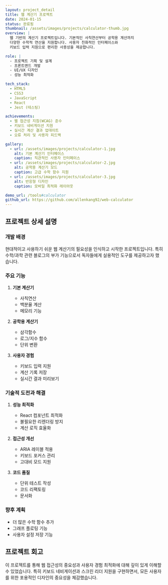 ```yaml
---
layout: project_detail
title: 웹 계산기 프로젝트
date: 2024-01-15
status: 완료됨
thumbnail: /assets/images/projects/calculator-thumb.jpg
overview: |
  웹 기반의 계산기 프로젝트입니다. 기본적인 사칙연산부터 공학용 계산까지 
  다양한 수학적 연산을 지원합니다. 사용자 친화적인 인터페이스와 
  키보드 입력 지원으로 편리한 사용성을 제공합니다.

role: |
  - 프로젝트 기획 및 설계
  - 프론트엔드 개발
  - UI/UX 디자인
  - 성능 최적화

tech_stack:
  - HTML5
  - CSS3
  - JavaScript
  - React
  - Jest (테스팅)

achievements:
  - 웹 접근성 지침(WCAG) 준수
  - 키보드 네비게이션 지원
  - 실시간 계산 결과 업데이트
  - 오류 처리 및 사용자 피드백

gallery:
  - url: /assets/images/projects/calculator-1.jpg
    alt: 기본 계산기 인터페이스
    caption: 직관적인 사용자 인터페이스
  - url: /assets/images/projects/calculator-2.jpg
    alt: 공학용 계산기 모드
    caption: 고급 수학 함수 지원
  - url: /assets/images/projects/calculator-3.jpg
    alt: 반응형 디자인
    caption: 모바일 최적화 레이아웃

demo_url: /tools#calculator
github_url: https://github.com/allenkang92/web-calculator
---
```


## 프로젝트 상세 설명

### 개발 배경
현대적이고 사용하기 쉬운 웹 계산기의 필요성을 인식하고 시작한 프로젝트입니다. 
특히 수학/과학 관련 블로그의 부가 기능으로서 독자들에게 실용적인 도구를 제공하고자 했습니다.

### 주요 기능
1. **기본 계산기**
   - 사칙연산
   - 백분율 계산
   - 메모리 기능

2. **공학용 계산기**
   - 삼각함수
   - 로그/지수 함수
   - 단위 변환

3. **사용자 경험**
   - 키보드 입력 지원
   - 계산 기록 저장
   - 실시간 결과 미리보기

### 기술적 도전과 해결
1. **성능 최적화**
   - React 컴포넌트 최적화
   - 불필요한 리렌더링 방지
   - 계산 로직 효율화

2. **접근성 개선**
   - ARIA 레이블 적용
   - 키보드 포커스 관리
   - 고대비 모드 지원

3. **코드 품질**
   - 단위 테스트 작성
   - 코드 리팩토링
   - 문서화

### 향후 계획
- 더 많은 수학 함수 추가
- 그래프 플로팅 기능
- 사용자 설정 저장 기능

## 프로젝트 회고
이 프로젝트를 통해 웹 접근성의 중요성과 사용자 경험 최적화에 대해 깊이 있게 이해할 수 있었습니다.
특히 키보드 네비게이션과 스크린 리더 지원을 구현하면서, 모든 사용자를 위한 포용적인 디자인의 
중요성을 체감했습니다.
